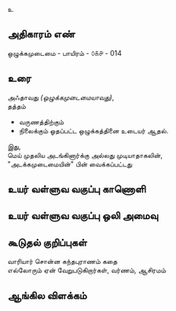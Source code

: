உ


## அதிகாரம் எண்

ஒழுக்கமுடைமை - பாயிரம் - ௦௧௪ - 014 

## உரை

அஃதாவது _(ஒழுக்கமுடைமையாவது)_,  
தத்தம்  
* வருணத்திற்கும்  
* நிலைக்கும்  ஓதப்பட்ட ஒழுக்கத்தினை உடையர் ஆதல்.  

இது,  
மெய் முதலிய அடங்கினார்க்கு அல்லது முடியாதாகலின்,  
"அடக்கமுடைமையின்" பின் வைக்கப்பட்டது


## உயர் வள்ளுவ வகுப்பு காணொளி


## உயர் வள்ளுவ வகுப்பு ஒலி அமைவு 


## கூடுதல் குறிப்புகள்

வாரியார் சொன்ன கந்தபுராணம் கதை   
எல்லோரும் ஏன் வேறுபடுகிறார்கள், வர்ணம், ஆசிரமம்  

## ஆங்கில விளக்கம்

